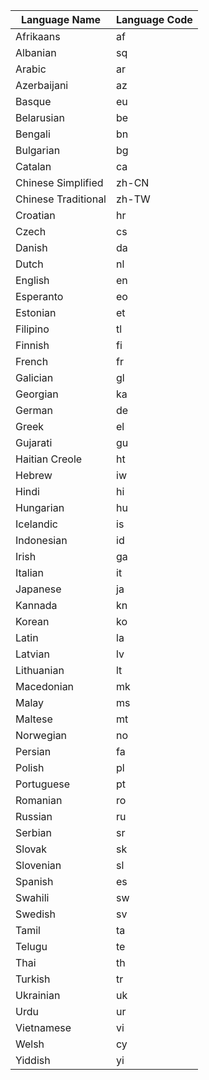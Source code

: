 |Language Name | Language Code|
| --------- |:---------|
|Afrikaans | af|
|Albanian | sq|
|Arabic | ar|
|Azerbaijani | az|
|Basque | eu|
|Belarusian | be|
|Bengali | bn|
|Bulgarian | bg|
|Catalan | ca|
|Chinese Simplified | zh-CN|
|Chinese Traditional | zh-TW|
|Croatian | hr|
|Czech | cs|
|Danish | da|
|Dutch | nl|
|English | en|
|Esperanto | eo|
|Estonian | et|
|Filipino | tl|
|Finnish | fi|
|French | fr|
|Galician | gl|
|Georgian | ka|
|German | de|
|Greek | el|
|Gujarati | gu|
|Haitian Creole | ht|
|Hebrew | iw|
|Hindi | hi|
|Hungarian | hu|
|Icelandic | is|
|Indonesian | id|
|Irish | ga|
|Italian | it|
|Japanese | ja|
|Kannada | kn|
|Korean | ko|
|Latin | la|
|Latvian | lv|
|Lithuanian | lt|
|Macedonian | mk|
|Malay | ms|
|Maltese | mt|
|Norwegian | no|
|Persian | fa|
|Polish | pl|
|Portuguese | pt|
|Romanian | ro|
|Russian | ru|
|Serbian | sr|
|Slovak | sk|
|Slovenian | sl|
|Spanish | es|
|Swahili | sw|
|Swedish | sv|
|Tamil | ta|
|Telugu | te|
|Thai | th|
|Turkish | tr|
|Ukrainian | uk|
|Urdu | ur|
|Vietnamese | vi|
|Welsh | cy|
|Yiddish | yi|
